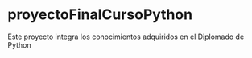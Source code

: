 # proyectoFinalCursoPython
Este proyecto integra los conocimientos adquiridos en el Diplomado de Python
